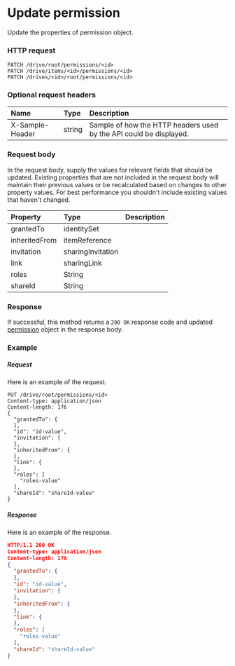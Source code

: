 # Update permission

Update the properties of permission object.
### HTTP request
```http
PATCH /drive/root/permissions/<id>
PATCH /drive/items/<id>/permissions/<id>
PATCH /drives/<id>/root/permissions/<id>
```
### Optional request headers
| Name       | Type | Description|
|:-----------|:------|:----------|
| X-Sample-Header  | string  | Sample of how the HTTP headers used by the API could be displayed.|

### Request body
In the request body, supply the values for relevant fields that should be updated. Existing properties that are not included in the request body will maintain their previous values or be recalculated based on changes to other property values. For best performance you shouldn't include existing values that haven't changed.

| Property	   | Type	|Description|
|:---------------|:--------|:----------|
|grantedTo|identitySet||
|inheritedFrom|itemReference||
|invitation|sharingInvitation||
|link|sharingLink||
|roles|String||
|shareId|String||

### Response
If successful, this method returns a `200 OK` response code and updated [permission](../resources/permission.md) object in the response body.
### Example
##### Request
Here is an example of the request.
```http
PUT /drive/root/permissions/<id>
Content-type: application/json
Content-length: 176
{
  "grantedTo": {
  },
  "id": "id-value",
  "invitation": {
  },
  "inheritedFrom": {
  },
  "link": {
  },
  "roles": [
    "roles-value"
  ],
  "shareId": "shareId-value"
}
```
##### Response
Here is an example of the response.
```json
HTTP/1.1 200 OK
Content-type: application/json
Content-length: 176
{
  "grantedTo": {
  },
  "id": "id-value",
  "invitation": {
  },
  "inheritedFrom": {
  },
  "link": {
  },
  "roles": [
    "roles-value"
  ],
  "shareId": "shareId-value"
}
```

<!-- uuid: bf0cc446-65fa-4458-bbbb-5991f2ccf6d5
2015-10-12 21:30:01 UTC -->